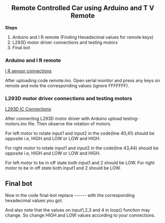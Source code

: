 
<div align="center">

##  Remote Controlled Car using Arduino and T V Remote

</div>


**Steps**

1. Arduino and I R remote (Finding Hexadecimal values for remote keys)
3. L293D motor driver connections and testing motors
4. Final bot



### Arduino and I R remote

[I R sensor connections](https://www.wevideo.com/view/2001222707)

After uploading code remote.ino. Open serial monitor and press any keys on remote and  note the corresponding values
(ignore FFFFFFF).

### L293D motor driver connections and testing motors

[L293D IC Connections](https://www.wevideo.com/view/2000061079)

After connecting L293D motor driver with Arduino upload
testing-motors.ino file. Then observe the rotation of motors.

For left motor to rotate input1 and input2 in the code(line 40,41) should be opposite i.e, HIGH and LOW or LOW and HIGH.

For right motor to rotate input1 and input2 in the code(line 43,44) should be opposite i.e, HIGH and LOW or LOW and HIGH.

For left motor to be in off state both input1 and 2 should be LOW. For right motor to be in off state both input1 and 2 should be LOW.

## Final bot

Now in the code final-bot replace ------ with the corresponding hexadecimal values you got.

And also note that the values on input1,2,3 and 4 in loop()
function may change. So change HIGH and LOW values according to your connections.
